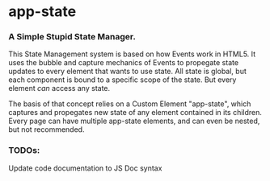 # app-state

### A Simple Stupid State Manager.

This State Management system is based on how Events work in HTML5. It uses the bubble and capture mechanics of Events to propegate state updates to every element that wants to use state. All state is global, but each component is bound to a specific scope of the state. But every element *can* access any state.
  
  
The basis of that concept relies on a Custom Element "app-state", which captures and propegates new state of any element contained in its children.
Every page can have multiple app-state elements, and can even be nested, but not recommended.
  
  
### TODOs:

Update code documentation to JS Doc syntax

